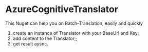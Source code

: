 # AzureCognitiveTranslator
This Nuget can help you on Batch-Translation, easily and quickly
1. create an instance of Translator with your BaseUrl and Key;
1. add content to the Translator;;
1. get result aysnc.
